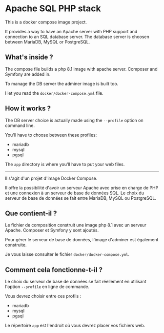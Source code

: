 # Apache SQL PHP stack


This is a docker compose image project.

It provides a way to have an Apache server with PHP support and connection to an SQL database
server. The database server is choosen between MariaDB, MySQL or PostgreSQL.


## What's inside ?

The compose file builds a php 8.1 image with apache server. Composer and Symfony are added in.

To manage the DB server the adminer image is built too.

I let you read the `docker/docker-compose.yml` file.


## How it works ?

The DB server choice is actually made using the `--profile` option on command line.

You'll have to choose between these profiles:

+ mariadb
+ mysql
+ pgsql

The `app` directory is where you'll have to put your web files.


---


Il s'agit d'un projet d'image Docker Compose.

Il offre la possibilité d'avoir un serveur Apache avec prise en charge de PHP et une connexion à un serveur de base de données SQL. Le choix du serveur de base de données se fait entre MariaDB, MySQL ou PostgreSQL.


## Que contient-il ?

Le fichier de composition construit une image php 8.1 avec un serveur Apache. Composer et Symfony y sont ajoutés.

Pour gérer le serveur de base de données, l'image d'adminer est également construite.

Je vous laisse consulter le fichier `docker/docker-compose.yml`.


## Comment cela fonctionne-t-il ?

Le choix du serveur de base de données se fait réellement en utilisant l'option `--profile` en ligne de commande.

Vous devrez choisir entre ces profils :

+ mariadb
+ mysql
+ pgsql

Le répertoire `app` est l'endroit où vous devrez placer vos fichiers web.

